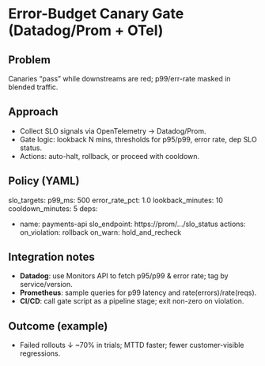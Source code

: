 # Error-Budget Canary Gate (Datadog/Prom + OTel)
## Problem
Canaries “pass” while downstreams are red; p99/err-rate masked in blended traffic.

## Approach
- Collect SLO signals via OpenTelemetry → Datadog/Prom.
- Gate logic: lookback N mins, thresholds for p95/p99, error rate, dep SLO status.
- Actions: auto-halt, rollback, or proceed with cooldown.

## Policy (YAML)
slo_targets:
  p99_ms: 500
  error_rate_pct: 1.0
lookback_minutes: 10
cooldown_minutes: 5
deps:
  - name: payments-api
    slo_endpoint: https://prom/.../slo_status
actions:
  on_violation: rollback
  on_warn: hold_and_recheck

## Integration notes
- **Datadog**: use Monitors API to fetch p95/p99 & error rate; tag by service/version.
- **Prometheus**: sample queries for p99 latency and rate(errors)/rate(reqs).
- **CI/CD**: call gate script as a pipeline stage; exit non-zero on violation.

## Outcome (example)
- Failed rollouts ↓ ~70% in trials; MTTD faster; fewer customer-visible regressions.

